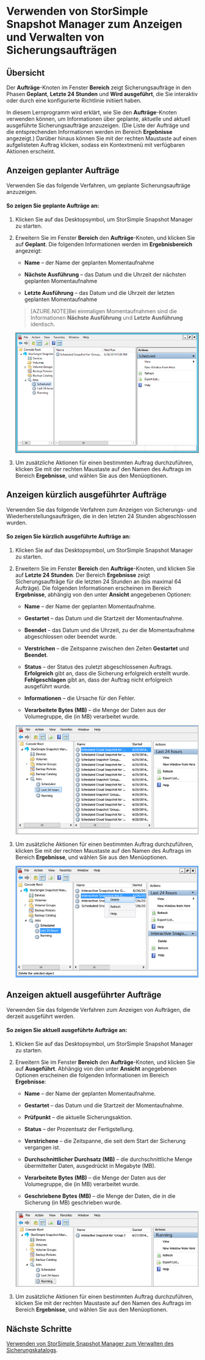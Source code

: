 <properties 
   pageTitle="StorSimple Snapshot Manager-Sicherungsaufträge | Microsoft Azure"
   description="Beschreibt, wie das MMC-Snap-in von StorSimple Snapshot Manager zum Anzeigen und Verwalten von geplanten, aktuell ausgeführten und abgeschlossenen Sicherungsaufträge verwendet wird."
   services="storsimple"
   documentationCenter="NA"
   authors="SharS"
   manager="carolz"
   editor="" />
<tags 
   ms.service="storsimple"
   ms.devlang="NA"
   ms.topic="article"
   ms.tgt_pltfrm="NA"
   ms.workload="TBD"
   ms.date="09/05/2015"
   ms.author="v-sharos" />


# Verwenden von StorSimple Snapshot Manager zum Anzeigen und Verwalten von Sicherungsaufträgen

## Übersicht

Der **Aufträge**-Knoten im Fenster **Bereich** zeigt Sicherungsaufträge in den Phasen **Geplant**, **Letzte 24 Stunden** und **Wird ausgeführt**, die Sie interaktiv oder durch eine konfigurierte Richtlinie initiiert haben.

In diesem Lernprogramm wird erklärt, wie Sie den **Aufträge**-Knoten verwenden können, um Informationen über geplante, aktuelle und aktuell ausgeführte Sicherungsaufträge anzuzeigen. (Die Liste der Aufträge und die entsprechenden Informationen werden im Bereich **Ergebnisse** angezeigt.) Darüber hinaus können Sie mit der rechten Maustaste auf einen aufgelisteten Auftrag klicken, sodass ein Kontextmenü mit verfügbaren Aktionen erscheint.

## Anzeigen geplanter Aufträge

Verwenden Sie das folgende Verfahren, um geplante Sicherungsaufträge anzuzeigen.

#### So zeigen Sie geplante Aufträge an:

1. Klicken Sie auf das Desktopsymbol, um StorSimple Snapshot Manager zu starten. 

2. Erweitern Sie im Fenster **Bereich** den **Aufträge**-Knoten, und klicken Sie auf **Geplant**. Die folgenden Informationen werden im **Ergebnisbereich** angezeigt:

    - **Name** – der Name der geplanten Momentaufnahme

    - **Nächste Ausführung** – das Datum und die Uhrzeit der nächsten geplanten Momentaufnahme

    - **Letzte Ausführung** – das Datum und die Uhrzeit der letzten geplanten Momentaufnahme

    >[AZURE.NOTE]Bei einmaligen Momentaufnahmen sind die Informationen **Nächste Ausführung** und **Letzte Ausführung** identisch.
 
    ![Geplante Sicherungsaufträge](./media/storsimple-snapshot-manager-manage-backup-jobs/HCS_SSM_Jobs_scheduled.png)
 
3. Um zusätzliche Aktionen für einen bestimmten Auftrag durchzuführen, klicken Sie mit der rechten Maustaste auf den Namen des Auftrags im Bereich **Ergebnisse**, und wählen Sie aus den Menüoptionen.

## Anzeigen kürzlich ausgeführter Aufträge

Verwenden Sie das folgende Verfahren zum Anzeigen von Sicherungs- und Wiederherstellungsaufträgen, die in den letzten 24 Stunden abgeschlossen wurden.

#### So zeigen Sie kürzlich ausgeführte Aufträge an:

1. Klicken Sie auf das Desktopsymbol, um StorSimple Snapshot Manager zu starten.

2. Erweitern Sie im Fenster **Bereich** den **Aufträge**-Knoten, und klicken Sie auf **Letzte 24 Stunden**. Der Bereich **Ergebnisse** zeigt Sicherungsaufträge für die letzten 24 Stunden an (bis maximal 64 Aufträge). Die folgenden Informationen erscheinen im Bereich **Ergebnisse**, abhängig von den unter **Ansicht** angegebenen Optionen:

    - **Name** – der Name der geplanten Momentaufnahme.
 
    - **Gestartet** – das Datum und die Startzeit der Momentaufnahme.

    - **Beendet** – das Datum und die Uhrzeit, zu der die Momentaufnahme abgeschlossen oder beendet wurde.

    - **Verstrichen** – die Zeitspanne zwischen den Zeiten **Gestartet** und **Beendet**.

    - **Status** – der Status des zuletzt abgeschlossenen Auftrags. **Erfolgreich** gibt an, dass die Sicherung erfolgreich erstellt wurde. **Fehlgeschlagen** gibt an, dass der Auftrag nicht erfolgreich ausgeführt wurde.

    - **Informationen** – die Ursache für den Fehler.

    - **Verarbeitete Bytes (MB)** – die Menge der Daten aus der Volumegruppe, die (in MB) verarbeitet wurde.

    ![Aufträge, die in den letzten 24 Stunden ausgeführt wurden](./media/storsimple-snapshot-manager-manage-backup-jobs/HCS_SSM_Jobs_Last_24_hours.png)

3. Um zusätzliche Aktionen für einen bestimmten Auftrag durchzuführen, klicken Sie mit der rechten Maustaste auf den Namen des Auftrags im Bereich **Ergebnisse**, und wählen Sie aus den Menüoptionen.

    ![Löschen eines Auftrags](./media/storsimple-snapshot-manager-manage-backup-catalog/HCS_SSM_Delete_backup.png)
     
## Anzeigen aktuell ausgeführter Aufträge

Verwenden Sie das folgende Verfahren zum Anzeigen von Aufträgen, die derzeit ausgeführt werden.

#### So zeigen Sie aktuell ausgeführte Aufträge an:

1. Klicken Sie auf das Desktopsymbol, um StorSimple Snapshot Manager zu starten.

2. Erweitern Sie im Fenster **Bereich** den **Aufträge**-Knoten, und klicken Sie auf **Ausgeführt**. Abhängig von den unter **Ansicht** angegebenen Optionen erscheinen die folgenden Informationen im Bereich **Ergebnisse**:

    - **Name** – der Name der geplanten Momentaufnahme.

    - **Gestartet** – das Datum und die Startzeit der Momentaufnahme.

    - **Prüfpunkt** – die aktuelle Sicherungsaktion.

    - **Status** – der Prozentsatz der Fertigstellung.
    
    - **Verstrichene** – die Zeitspanne, die seit dem Start der Sicherung vergangen ist.

    - **Durchschnittlicher Durchsatz (MB)** – die durchschnittliche Menge übermittelter Daten, ausgedrückt in Megabyte (MB).

    - **Verarbeitete Bytes (MB)** – die Menge der Daten aus der Volumegruppe, die (in MB) verarbeitet wurde.

    - **Geschriebene Bytes (MB)** – die Menge der Daten, die in die Sicherung (in MB) geschrieben wurde.

    ![Aufträge, die derzeit ausgeführt werden](./media/storsimple-snapshot-manager-manage-backup-jobs/HCS_SSM_Jobs_running.png)

3. Um zusätzliche Aktionen für einen bestimmten Auftrag durchzuführen, klicken Sie mit der rechten Maustaste auf den Namen des Auftrags im Bereich **Ergebnisse**, und wählen Sie aus den Menüoptionen.

## Nächste Schritte

[Verwenden von StorSimple Snapshot Manager zum Verwalten des Sicherungskatalogs](storsimple-snapshot-manager-manage-backup-catalog.md).















            


 

<!---HONumber=Sept15_HO2-->